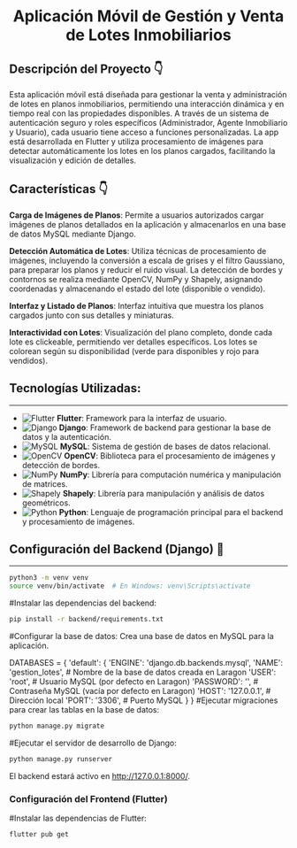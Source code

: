 <h1 align="center">Aplicación Móvil de Gestión y Venta de Lotes Inmobiliarios</h1>

## Descripción del Proyecto 👇
Esta aplicación móvil está diseñada para gestionar la venta y administración de lotes en planos inmobiliarios, permitiendo una interacción dinámica y en tiempo real con las propiedades disponibles. A través de un sistema de autenticación seguro y roles específicos (Administrador, Agente Inmobiliario y Usuario), cada usuario tiene acceso a funciones personalizadas. La app está desarrollada en Flutter y utiliza procesamiento de imágenes para detectar automáticamente los lotes en los planos cargados, facilitando la visualización y edición de detalles.

## Características 👇
**Carga de Imágenes de Planos**: Permite a usuarios autorizados cargar imágenes de planos detallados en la aplicación y almacenarlos en una base de datos MySQL mediante Django.

**Detección Automática de Lotes**: Utiliza técnicas de procesamiento de imágenes, incluyendo la conversión a escala de grises y el filtro Gaussiano, para preparar los planos y reducir el ruido visual. La detección de bordes y contornos se realiza mediante OpenCV, NumPy y Shapely, asignando coordenadas y almacenando el estado del lote (disponible o vendido).

**Interfaz y Listado de Planos**: Interfaz intuitiva que muestra los planos cargados junto con sus detalles y miniaturas.

**Interactividad con Lotes**: Visualización del plano completo, donde cada lote es clickeable, permitiendo ver detalles específicos. Los lotes se colorean según su disponibilidad (verde para disponibles y rojo para vendidos).


## Tecnologías Utilizadas:
---

- ![Flutter](https://img.shields.io/badge/Flutter-02569B?style=for-the-badge&logo=flutter&logoColor=white) **Flutter**: Framework para la interfaz de usuario.
- ![Django](https://img.shields.io/badge/Django-092E20?style=for-the-badge&logo=django&logoColor=white) **Django**: Framework de backend para gestionar la base de datos y la autenticación.
- ![MySQL](https://img.shields.io/badge/MySQL-4479A1?style=for-the-badge&logo=mysql&logoColor=white) **MySQL**: Sistema de gestión de bases de datos relacional.
- ![OpenCV](https://img.shields.io/badge/OpenCV-5C3EE8?style=for-the-badge&logo=opencv&logoColor=white) **OpenCV**: Biblioteca para el procesamiento de imágenes y detección de bordes.
- ![NumPy](https://img.shields.io/badge/NumPy-013243?style=for-the-badge&logo=numpy&logoColor=white) **NumPy**: Librería para computación numérica y manipulación de matrices.
- ![Shapely](https://img.shields.io/badge/Shapely-4CAF50?style=for-the-badge&logo=shapely&logoColor=white) **Shapely**: Librería para manipulación y análisis de datos geométricos.
- ![Python](https://img.shields.io/badge/Python-3776AB?style=for-the-badge&logo=python&logoColor=white) **Python**: Lenguaje de programación principal para el backend y procesamiento de imágenes.


## Configuración del Backend (Django) 🔧
---
 ```bash
 python3 -m venv venv
 source venv/bin/activate  # En Windows: venv\Scripts\activate
```
#Instalar las dependencias del backend:

```bash
pip install -r backend/requirements.txt
```
#Configurar la base de datos:
Crea una base de datos en MySQL para la aplicación.

DATABASES = {
    'default': {
        'ENGINE': 'django.db.backends.mysql',
        'NAME': 'gestion_lotes',  # Nombre de la base de datos creada en Laragon
        'USER': 'root',               # Usuario MySQL (por defecto en Laragon)
        'PASSWORD': '',               # Contraseña MySQL (vacía por defecto en Laragon)
        'HOST': '127.0.0.1',          # Dirección local
        'PORT': '3306',               # Puerto MySQL
    }
}
#Ejecutar migraciones para crear las tablas en la base de datos:

```bash
python manage.py migrate
```
#Ejecutar el servidor de desarrollo de Django:

```bash
python manage.py runserver
```
El backend estará activo en http://127.0.0.1:8000/.


### Configuración del Frontend (Flutter)

#Instalar las dependencias de Flutter:
```bash
flutter pub get
```
